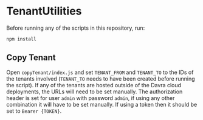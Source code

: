 # TenantUtilities
Before running any of the scripts in this repository, run:
```
npm install
```

## Copy Tenant
Open `copyTenant/index.js` and set `TENANT_FROM` and `TENANT_TO` to the IDs of the tenants involved (`TENANT_TO` needs to have been created before running the script).
If any of the tenants are hosted outside of the Davra cloud deployments, the URLs will need to be set manually.
The authorization header is set for user `admin` with password `admin`, if using any other combination it will have to be set manually. If using a token then it should be set to `Bearer {TOKEN}`.